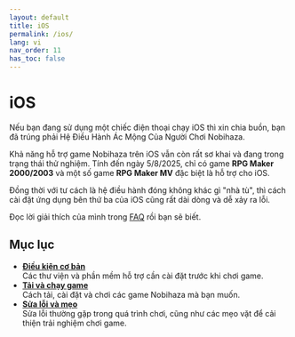 ```yaml
---
layout: default
title: iOS
permalink: /ios/
lang: vi
nav_order: 11
has_toc: false
---
```


# iOS

Nếu bạn đang sử dụng một chiếc điện thoại chạy iOS thì xin chia buồn, bạn đã trúng phải Hệ Điều Hành Ác Mộng Của Người Chơi Nobihaza.

Khả năng hỗ trợ game Nobihaza trên iOS vẫn còn rất sơ khai và đang trong trạng thái thử nghiệm. Tính đến ngày 5/8/2025, chỉ có game **RPG Maker 2000/2003** và một số game **RPG Maker MV** đặc biệt là hỗ trợ cho iOS.

Đồng thời với tư cách là hệ điều hành đóng không khác gì "nhà tù", thì cách cài đặt ứng dụng bên thứ ba của iOS cũng rất dài dòng và dễ xảy ra lỗi.

Đọc lời giải thích của mình trong [FAQ](../faq#tại-sao-có-rất-ít-game-nobihaza-và-rpg-maker-nói-chung-chạy-được-trên-ios) rồi bạn sẽ biết.

## Mục lục

* **[Điều kiện cơ bản](prerequisities)**<br>Các thư viện và phần mềm hỗ trợ cần cài đặt trước khi chơi game.
* **[Tải và chạy game](installation)**<br>Cách tải, cài đặt và chơi các game Nobihaza mà bạn muốn.
* **[Sửa lỗi và mẹo](troubleshooting)**<br>Sửa lỗi thường gặp trong quá trình chơi, cũng như các mẹo vặt để cải thiện trải nghiệm chơi game.